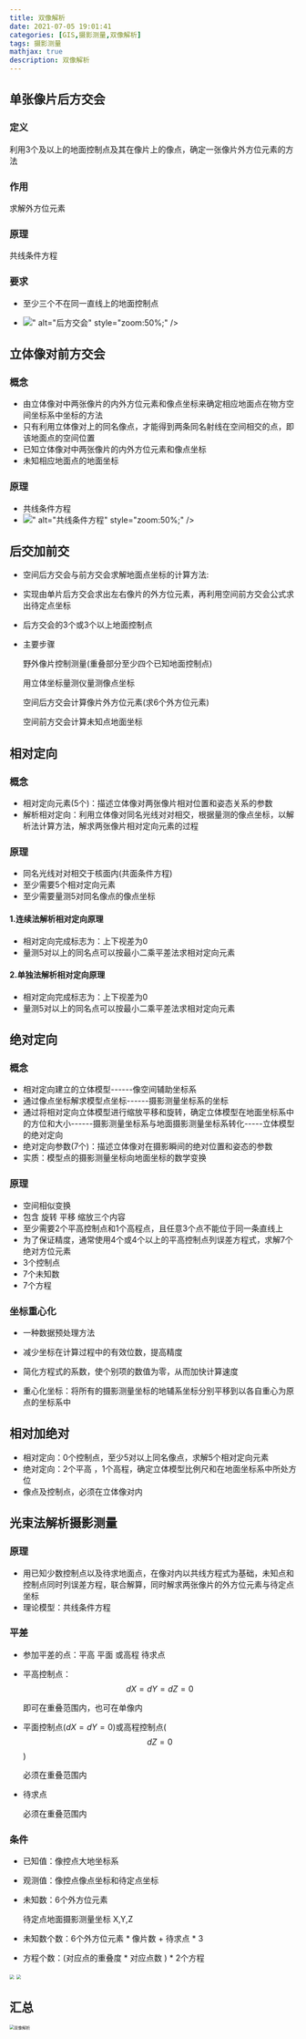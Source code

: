 ```yaml
---
title: 双像解析
date: 2021-07-05 19:01:41
categories: [GIS,摄影测量,双像解析]
tags: 摄影测量
mathjax: true
description: 双像解析
---
```


## 单张像片后方交会

### 定义

利用3个及以上的地面控制点及其在像片上的像点，确定一张像片外方位元素的方法

### 作用

求解外方位元素

### 原理

共线条件方程

### 要求

+ 至少三个不在同一直线上的地面控制点

+ <img src="https://raw.githubusercontent.com/three-body2/Note/main/20210703220116.png"/>" alt="后方交会" style="zoom:50%;" />

## 立体像对前方交会

### 概念

+ 由立体像对中两张像片的内外方位元素和像点坐标来确定相应地面点在物方空间坐标系中坐标的方法
+ 只有利用立体像对上的同名像点，才能得到两条同名射线在空间相交的点，即该地面点的空间位置
+ 已知立体像对中两张像片的内外方位元素和像点坐标
+ 未知相应地面点的地面坐标

### 原理

+ 共线条件方程
+ <img src="https://raw.githubusercontent.com/three-body2/Note/main/20210703224500.png"/>" alt="共线条件方程" style="zoom:50%;" />

## 后交加前交

+ 空间后方交会与前方交会求解地面点坐标的计算方法:

+ 实现由单片后方交会求出左右像片的外方位元素，再利用空间前方交会公式求出待定点坐标

+ 后方交会的3个或3个以上地面控制点

+ 主要步骤

  野外像片控制测量(重叠部分至少四个已知地面控制点)

  用立体坐标量测仪量测像点坐标

  空间后方交会计算像片外方位元素(求6个外方位元素)

  空间前方交会计算未知点地面坐标

## 相对定向

### 概念

+ 相对定向元素(5个)：描述立体像对两张像片相对位置和姿态关系的参数
+ 解析相对定向：利用立体像对同名光线对对相交，根据量测的像点坐标，以解析法计算方法，解求两张像片相对定向元素的过程

### 原理

+ 同名光线对对相交于核面内(共面条件方程)
+ 至少需要5个相对定向元素
+ 至少需要量测5对同名像点的像点坐标

#### 1.连续法解析相对定向原理

  + 相对定向完成标志为：上下视差为0
  + 量测5对以上的同名点可以按最小二乘平差法求相对定向元素

#### 2.单独法解析相对定向原理

  + 相对定向完成标志为：上下视差为0
  + 量测5对以上的同名点可以按最小二乘平差法求相对定向元素

## 绝对定向

### 概念

+ 相对定向建立的立体模型------像空间辅助坐标系
+ 通过像点坐标解求模型点坐标------摄影测量坐标系的坐标
+ 通过将相对定向立体模型进行缩放平移和旋转，确定立体模型在地面坐标系中的方位和大小------摄影测量坐标系与地面摄影测量坐标系转化-----立体模型的绝对定向
+ 绝对定向参数(7个)：描述立体像对在摄影瞬间的绝对位置和姿态的参数
+ 实质：模型点的摄影测量坐标向地面坐标的数学变换

###  原理

+ 空间相似变换
+ 包含 旋转 平移 缩放三个内容
+ 至少需要2个平高控制点和1个高程点，且任意3个点不能位于同一条直线上
+ 为了保证精度，通常使用4个或4个以上的平高控制点列误差方程式，求解7个绝对方位元素
+ 3个控制点
+ 7个未知数
+ 7个方程

### 坐标重心化

+ 一种数据预处理方法

+ 减少坐标在计算过程中的有效位数，提高精度

+ 简化方程式的系数，使个别项的数值为零，从而加快计算速度

+ 重心化坐标：将所有的摄影测量坐标的地辅系坐标分别平移到以各自重心为原点的坐标系中

## 相对加绝对

+ 相对定向：0个控制点，至少5对以上同名像点，求解5个相对定向元素
+ 绝对定向：2个平高 ，1个高程，确定立体模型比例尺和在地面坐标系中所处方位
+ 像点及控制点，必须在立体像对内

## 光束法解析摄影测量

### 原理

+ 用已知少数控制点以及待求地面点，在像对内以共线方程式为基础，未知点和控制点同时列误差方程，联合解算，同时解求两张像片的外方位元素与待定点坐标
+ 理论模型：共线条件方程

### 平差

+ 参加平差的点：平高 平面 或高程 待求点

+ 平高控制点：$$dX=dY=dZ=0$$

  即可在重叠范围内，也可在单像内

+ 平面控制点($dX=dY=0$)或高程控制点($$dZ=0$$)

  必须在重叠范围内

+ 待求点

  必须在重叠范围内

### 条件

+ 已知值：像控点大地坐标系

+ 观测值：像控点像点坐标和待定点坐标

+ 未知数：6个外方位元素

  待定点地面摄影测量坐标 X,Y,Z

+ 未知数个数：6个外方位元素 * 像片数 + 待求点 * 3

+ 方程个数：(对应点的重叠度 * 对应点数 ) * 2个方程

<img src="https://raw.githubusercontent.com/three-body2/Note/main/20210703224713.png" style="zoom:50%;" />

<img src="https://raw.githubusercontent.com/three-body2/Note/main/20210703225041.png" style="zoom:50%;" />

## 汇总

<img src="https://raw.githubusercontent.com/three-body2/Note/main/20210703224759.png" alt="双像解析" style="zoom:50%;" />





